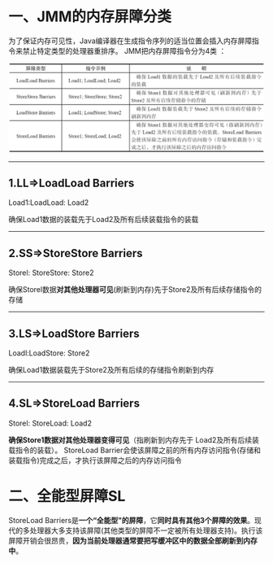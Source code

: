 # 一、JMM的内存屏障分类          

为了保证内存可见性，Java编译器在生成指令序列的适当位置会插入内存屏障指令来禁止特定类型的处理器重排序。 
JMM把内存屏障指令分为4类 ：

![alt text](../../../../../../img/指令重排序/4类重排序指令.png)

----
## 1.LL=>LoadLoad Barriers

Load1:LoadLoad: Load2

确保Load1数据的装载先于Load2及所有后续装载指令的装载

---
## 2.SS=>StoreStore Barriers

Storel: StoreStore: Store2

确保Storel数据**对其他处理器可见**(刷新到内存)先于Store2及所有后续存储指令的存储

---
## 3.LS=>LoadStore Barriers

Loadl:LoadStore: Store2

确保Load1数据装载先于Store2及所有后续的存储指令刷新到内存

---
## 4.SL=>StoreLoad Barriers

Storel: StoreLoad: Load2

**确保Store1数据对其他处理器变得可见**（指刷新到内存先于 Load2及所有后续装载指令的装载）。
StoreLoad Barrier会使该屏障之前的所有内存访问指令(存储和装载指令)完成之后，才执行该屏障之后的内存访问指令


# 二、全能型屏障SL
StoreLoad Barriers是**一个“全能型”的屏障**，它**同时具有其他3个屏障的效果**。现代的多处理器大多支持该屏障(其他类型的屏障不一定被所有处理器支持)。执行该屏障开销会很昂贵，**因为当前处理器通常要把写缓冲区中的数据全部刷新到内存中**。

